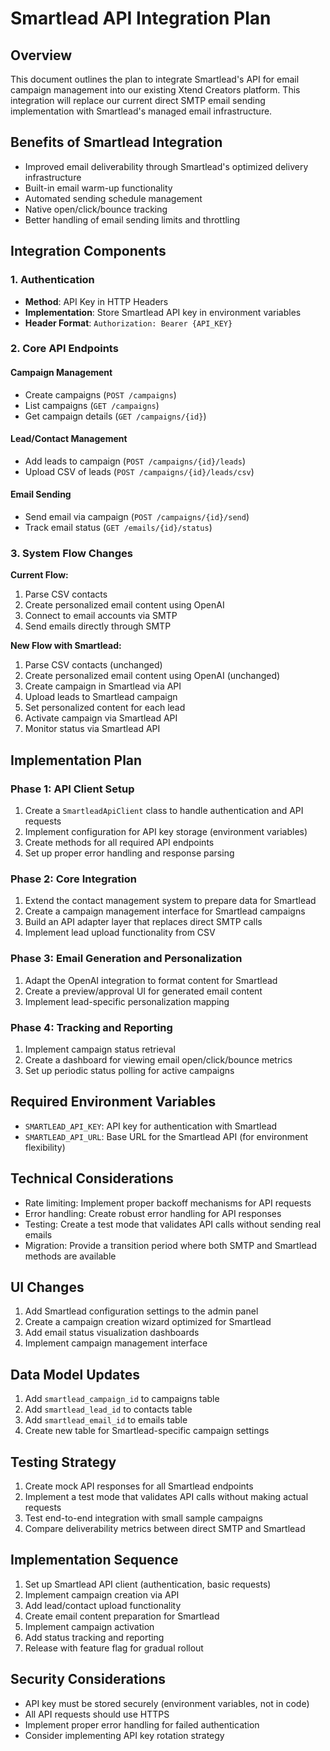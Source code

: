 # Smartlead API Integration Plan

## Overview
This document outlines the plan to integrate Smartlead's API for email campaign management into our existing Xtend Creators platform. This integration will replace our current direct SMTP email sending implementation with Smartlead's managed email infrastructure.

## Benefits of Smartlead Integration
- Improved email deliverability through Smartlead's optimized delivery infrastructure
- Built-in email warm-up functionality
- Automated sending schedule management
- Native open/click/bounce tracking
- Better handling of email sending limits and throttling

## Integration Components

### 1. Authentication
- **Method**: API Key in HTTP Headers
- **Implementation**: Store Smartlead API key in environment variables
- **Header Format**: `Authorization: Bearer {API_KEY}`

### 2. Core API Endpoints

#### Campaign Management
- Create campaigns (`POST /campaigns`)
- List campaigns (`GET /campaigns`)
- Get campaign details (`GET /campaigns/{id}`)

#### Lead/Contact Management
- Add leads to campaign (`POST /campaigns/{id}/leads`)
- Upload CSV of leads (`POST /campaigns/{id}/leads/csv`)

#### Email Sending
- Send email via campaign (`POST /campaigns/{id}/send`)
- Track email status (`GET /emails/{id}/status`)

### 3. System Flow Changes

**Current Flow:**
1. Parse CSV contacts
2. Create personalized email content using OpenAI
3. Connect to email accounts via SMTP
4. Send emails directly through SMTP

**New Flow with Smartlead:**
1. Parse CSV contacts (unchanged)
2. Create personalized email content using OpenAI (unchanged)
3. Create campaign in Smartlead via API
4. Upload leads to Smartlead campaign
5. Set personalized content for each lead
6. Activate campaign via Smartlead API
7. Monitor status via Smartlead API

## Implementation Plan

### Phase 1: API Client Setup
1. Create a `SmartleadApiClient` class to handle authentication and API requests
2. Implement configuration for API key storage (environment variables)
3. Create methods for all required API endpoints
4. Set up proper error handling and response parsing

### Phase 2: Core Integration
1. Extend the contact management system to prepare data for Smartlead
2. Create a campaign management interface for Smartlead campaigns
3. Build an API adapter layer that replaces direct SMTP calls
4. Implement lead upload functionality from CSV

### Phase 3: Email Generation and Personalization
1. Adapt the OpenAI integration to format content for Smartlead
2. Create a preview/approval UI for generated email content
3. Implement lead-specific personalization mapping

### Phase 4: Tracking and Reporting
1. Implement campaign status retrieval
2. Create a dashboard for viewing email open/click/bounce metrics
3. Set up periodic status polling for active campaigns

## Required Environment Variables
- `SMARTLEAD_API_KEY`: API key for authentication with Smartlead
- `SMARTLEAD_API_URL`: Base URL for the Smartlead API (for environment flexibility)

## Technical Considerations
- Rate limiting: Implement proper backoff mechanisms for API requests
- Error handling: Create robust error handling for API responses
- Testing: Create a test mode that validates API calls without sending real emails
- Migration: Provide a transition period where both SMTP and Smartlead methods are available

## UI Changes
1. Add Smartlead configuration settings to the admin panel
2. Create a campaign creation wizard optimized for Smartlead
3. Add email status visualization dashboards
4. Implement campaign management interface

## Data Model Updates
1. Add `smartlead_campaign_id` to campaigns table
2. Add `smartlead_lead_id` to contacts table
3. Add `smartlead_email_id` to emails table
4. Create new table for Smartlead-specific campaign settings

## Testing Strategy
1. Create mock API responses for all Smartlead endpoints
2. Implement a test mode that validates API calls without making actual requests
3. Test end-to-end integration with small sample campaigns
4. Compare deliverability metrics between direct SMTP and Smartlead

## Implementation Sequence
1. Set up Smartlead API client (authentication, basic requests)
2. Implement campaign creation via API
3. Add lead/contact upload functionality
4. Create email content preparation for Smartlead
5. Implement campaign activation
6. Add status tracking and reporting
7. Release with feature flag for gradual rollout

## Security Considerations
- API key must be stored securely (environment variables, not in code)
- All API requests should use HTTPS
- Implement proper error handling for failed authentication
- Consider implementing API key rotation strategy